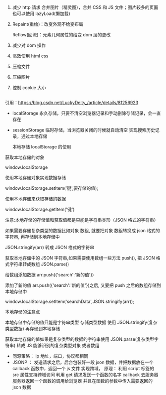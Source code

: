 <!-- 前端性能优化问题 -->

1. 减少 http 请求
   合并图片（精灵图），合并 CSS 和 JS 文件；图片较多的页面也可以使用 lazyLoad(懒加载)
2. Repaint(重绘)：改变外观不给变布局

   Reflow(回流)：元素几何属性的给变 dom 层的更改

3. 减少对 dom 操作
4. 高效使用 html css
5. 压缩文件
6. 压缩图片
7. 控制 cookie 大小


    ```

<!-- 原生JS的部分兼容处理 -->

引用：https://blog.csdn.net/LuckyDeity_/article/details/81256923

<!-- 本地存储  -->

- localStorage 永久存储，只要不清空浏览器记录和手动删除存储记录，会一直存在
- sessionStorage 临时存储，当浏览器关闭的时候就自动清空
  实现搜索历史记录，通过本地存储

  本地存储 localStorage 的使用

获取本地存储的对象

window.localStorage

使用本地存储对象实现数据存储

window.localStorage.setItem('键',要存储的值);

使用本地存储来获取存储的数据

window.localStorage.getItem('键')

注意:本地存储的存储值和获取值都是只能是字符串类形（JSON 格式的字符串）

如果需要存储复杂类型的数据比如对象 数组, 就要把对象 数组转换成 json 格式的字符串, 再存储到本地存储中

JSON.stringify(arr) 转成 JSON 格式的字符串

获取本地存储中的 JSON 字符串,如果需要使用数组一些方法 push(), 把 JSON 格式字符串转成数组 JSON.parse()

给数组添加数据 arr.push({'search':'新的值'})

添加了新的值 arr.push({'search':'新的值'})之后, 又要把 push 之后的数组存储到本地存储中

window.localStorage.setItem('searchData',JSON.stringify(arr));

本地存储的注意点

本地存储中存储的值只能是字符串类型 存储类型数据 使用 JSON.stringify(复杂类型数据) 再存储到本地存储

获取本地存储的值如果是复杂类型的数据的字符串使用 JSON.parse(复杂类型字符串) 转成 JS 能够识别的复杂类型对象 或者数组

<!-- jsonp原理    同源策略-->

- 同源策略： ip 地址，端口，协议都相同
- JSONP ： 发送请求之后，后台包装好一段 json 数据，并把数据放在一个 callback 函数中，返回一个 js 文件
  实现跨域，
  原理： 利用 script 标签的 src 属性支持跨域访问
  利用 get 请求发送一个函数的名字 callback 去服务器
  服务器返回一个函数的调用给浏览器
  并且在函数的参数中传入需要返回的 json 数据
